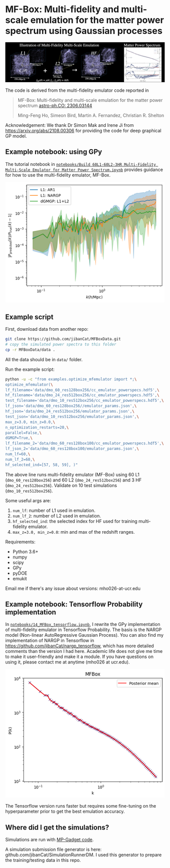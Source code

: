 # MF-Box: Multi-fidelity and multi-scale emulation for the matter power spectrum using Gaussian processes

![](images/MF-Box-Cover.png)

The code is derived from the multi-fidelity emulator code reported in

> MF-Box: Multi-fidelity and multi-scale emulation for the matter power spectrum
> [astro-ph.CO: 2306.03144](https://arxiv.org/abs/2306.03144)
>
> Ming-Feng Ho, Simeon Bird, Martin A. Fernandez, Christian R. Shelton

Acknowledgement: We thank Dr Simon Mak and Irene Ji from https://arxiv.org/abs/2108.00306 for providing the code for deep graphical GP model.

## Example notebook: using GPy

The tutorial notebook in [`notebooks/Build 60L1-60L2-3HR Multi-Fidelity Multi-Scale Emulator for Matter Power Spectrum.ipynb`](https://nbviewer.org/github/jibanCat/matter_emu_mfbox/blob/public/notebooks/Build%2060L1-60L2-3HR%20Multi-Fidelity%20Multi-Scale%20Emulator%20for%20Matter%20Power%20Spectrum.ipynb)
provides guidance for how to use the multi-fidelity emulator, MF-Box.

![Alt text](images/gpy_example.png)

## Example script

First, download data from another repo:

```bash
git clone https://github.com/jibanCat/MFBoxData.git
# copy the simulated power spectra to this folder
cp -r MFBoxData/data .
```

All the data should be in `data/` folder.

Run the example script:

```bash
python -u -c "from examples.optimize_mfemulator import *;\
optimize_mfemulator(\
lf_filename='data/dmo_60_res128box256/cc_emulator_powerspecs.hdf5',\
hf_filename='data/dmo_24_res512box256/cc_emulator_powerspecs.hdf5',\
test_filename='data/dmo_10_res512box256/cc_emulator_powerspecs.hdf5',\
lf_json='data/dmo_60_res128box256//emulator_params.json',\
hf_json='data/dmo_24_res512box256/emulator_params.json',\
test_json='data/dmo_10_res512box256/emulator_params.json',\
max_z=3.0, min_z=0.0,\
n_optimization_restarts=20,\
parallel=False,\
dGMGP=True,\
lf_filename_2='data/dmo_60_res128box100/cc_emulator_powerspecs.hdf5',\
lf_json_2='data/dmo_60_res128box100/emulator_params.json',\
num_lf=60,\
num_lf_2=60,\
hf_selected_ind=[57, 58, 59], )"
```

The above line runs multi-fidelity emulator (MF-Box) using 60 L1 (`dmo_60_res128box256`) and 60 L2 (`dmo_24_res512box256`) and 3 HF (`dmo_24_res512box256`). Validate on 10 test simulations (`dmo_10_res512box256`).

Some useful args are:

1. `num_lf`: number of L1 used in emulation.
2. `num_lf_2`: number of L2 used in emulation.
3. `hf_selected_ind`: the selected index for HF used for training multi-fidelity emulator.
4. `max_z=3.0, min_z=0.0`: min and max of the redshift ranges.

Requirements:

- Python 3.6+
- numpy
- scipy
- GPy
- pyDOE
- emukit

Email me if there's any issue about versions: mho026-at-ucr.edu

## Example notebook: Tensorflow Probability implementation

In [`notebooks/14_MFBox_tensorflow.ipynb`](https://nbviewer.org/github/jibanCat/matter_emu_mfbox/blob/public/notebooks/14_MFBox_tensorflow.ipynb), I rewrite the GPy implementation of multi-fidelity emulator in Tensorflow Probability.
The basis is the NARGP model (Non-linear AutoRegressive Gaussian Process).
You can also find my implementation of NARGP in Tensorflow in https://github.com/jibanCat/nargp_tensorflow, which has more detailed comments than the version I had here.
Academic life does not give me time to make it user-friendly and make it a module.
If you have questions on using it, please contact me at anytime (mho026 at ucr.edu).

![Alt text](images/tensorflow_example.png)

The Tensorflow version runs faster but requires some fine-tuning on the hyperparameter prior to get the best emulation accuracy.

## Where did I get the simulations?

Simulations are run with [MP-Gadget code](https://github.com/MP-Gadget/MP-Gadget/).

A simulation submission file generator is here: github.com/jibanCat/SimulationRunnerDM.
I used this generator to prepare the training/testing data in this repo.
